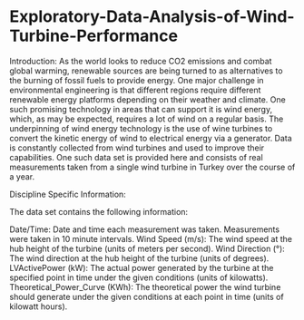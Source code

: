 # Exploratory-Data-Analysis-of-Wind-Turbine-Performance

Introduction: 
As the world looks to reduce CO2 emissions and combat global warming, renewable 
sources are being turned to as alternatives to the burning of fossil fuels to provide energy. One 
major challenge in environmental engineering is that different regions require different renewable 
energy platforms depending on their weather and climate. One such promising technology in areas 
that can support it is wind energy, which, as may be expected, requires a lot of wind on a regular 
basis. The underpinning of wind energy technology is the use of wine turbines to convert the 
kinetic energy of wind to electrical energy via a generator.
Data is constantly collected from wind turbines and used to improve their capabilities. One 
such data set is provided here and consists of real measurements taken from a single wind turbine 
in Turkey over the course of a year.

Discipline Specific Information: 

The data set contains the following information: 
 

Date/Time:                     Date and time each measurement was taken. Measurements were taken in 10 minute intervals. 
Wind Speed (m/s):               The wind speed at the hub height of the turbine (units of meters per second). 
Wind Direction (°):             The  wind  direction  at  the  hub  height  of  the  turbine  (units  of degrees). 
LVActivePower (kW):            The actual power generated by the turbine at the specified point in time under the given conditions (units of kilowatts). 
Theoretical_Power_Curve (KWh): The theoretical power the wind turbine should generate under the given conditions at each point in time (units of kilowatt hours). 

